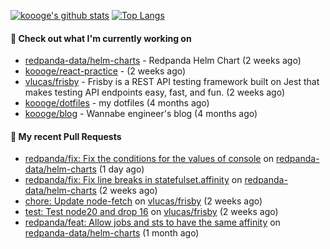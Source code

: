 [![koooge's github stats](https://github-readme-stats.vercel.app/api?username=koooge&count_private=true&show_icons=true)](https://github.com/anuraghazra/github-readme-stats)
[![Top Langs](https://github-readme-stats.vercel.app/api/top-langs/?username=koooge&langs_count=5)](https://github.com/anuraghazra/github-readme-stats)

#### 👷 Check out what I'm currently working on

- [redpanda-data/helm-charts](https://github.com/redpanda-data/helm-charts) - Redpanda Helm Chart (2 weeks ago)
- [koooge/react-practice](https://github.com/koooge/react-practice) -  (2 weeks ago)
- [vlucas/frisby](https://github.com/vlucas/frisby) - Frisby is a REST API testing framework built on Jest that makes testing API endpoints easy, fast, and fun. (2 weeks ago)
- [koooge/dotfiles](https://github.com/koooge/dotfiles) - my dotfiles (4 months ago)
- [koooge/blog](https://github.com/koooge/blog) - Wannabe engineer&#39;s blog (4 months ago)

#### 🔨 My recent Pull Requests

- [redpanda/fix: Fix the conditions for the values of console](https://github.com/redpanda-data/helm-charts/pull/856) on [redpanda-data/helm-charts](https://github.com/redpanda-data/helm-charts) (1 day ago)
- [redpanda/fix: Fix line breaks in statefulset.affinity](https://github.com/redpanda-data/helm-charts/pull/830) on [redpanda-data/helm-charts](https://github.com/redpanda-data/helm-charts) (2 weeks ago)
- [chore: Update node-fetch](https://github.com/vlucas/frisby/pull/597) on [vlucas/frisby](https://github.com/vlucas/frisby) (2 weeks ago)
- [test: Test node20 and drop 16](https://github.com/vlucas/frisby/pull/596) on [vlucas/frisby](https://github.com/vlucas/frisby) (2 weeks ago)
- [redpanda/feat: Allow jobs and sts to have the same affinity](https://github.com/redpanda-data/helm-charts/pull/747) on [redpanda-data/helm-charts](https://github.com/redpanda-data/helm-charts) (1 month ago)
